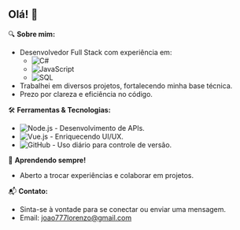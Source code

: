 ## Olá! 👋

🔍 **Sobre mim:**
- Desenvolvedor Full Stack com experiência em:
  - ![C#](https://img.shields.io/badge/-C%23-239120?style=flat&logo=c-sharp)
  - ![JavaScript](https://img.shields.io/badge/-JavaScript-F7DF1E?style=flat&logo=javascript)
  - ![SQL](https://img.shields.io/badge/-SQL-4479A1?style=flat&logo=postgresql&logoColor=white)
- Trabalhei em diversos projetos, fortalecendo minha base técnica.
- Prezo por clareza e eficiência no código.

🛠 **Ferramentas & Tecnologias:**
- ![Node.js](https://img.shields.io/badge/-Node.js-339933?style=flat&logo=node.js&logoColor=white) - Desenvolvimento de APIs.
- ![Vue.js](https://img.shields.io/badge/-Vue.js-4FC08D?style=flat&logo=vue.js&logoColor=white) - Enriquecendo UI/UX.
- ![GitHub](https://img.shields.io/badge/-GitHub-181717?style=flat&logo=github) - Uso diário para controle de versão.

🌱 **Aprendendo sempre!**
- Aberto a trocar experiências e colaborar em projetos.

📬 **Contato:**
- Sinta-se à vontade para se conectar ou enviar uma mensagem.
- Email: joao777lorenzo@gmail.com

